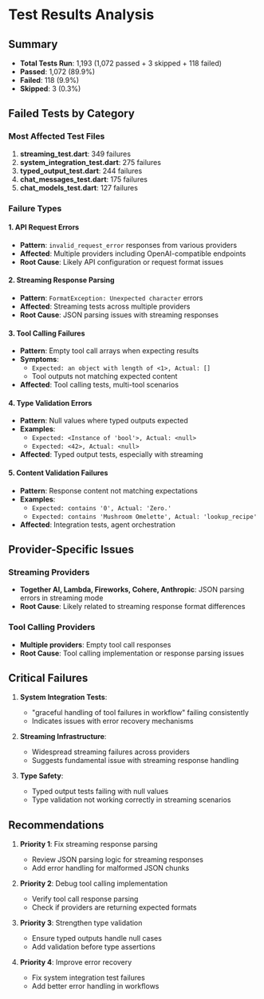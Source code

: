 # Test Results Analysis

## Summary
- **Total Tests Run**: 1,193 (1,072 passed + 3 skipped + 118 failed)
- **Passed**: 1,072 (89.9%)
- **Failed**: 118 (9.9%)
- **Skipped**: 3 (0.3%)

## Failed Tests by Category

### Most Affected Test Files
1. **streaming_test.dart**: 349 failures
2. **system_integration_test.dart**: 275 failures
3. **typed_output_test.dart**: 244 failures
4. **chat_messages_test.dart**: 175 failures
5. **chat_models_test.dart**: 127 failures

### Failure Types

#### 1. API Request Errors
- **Pattern**: `invalid_request_error` responses from various providers
- **Affected**: Multiple providers including OpenAI-compatible endpoints
- **Root Cause**: Likely API configuration or request format issues

#### 2. Streaming Response Parsing
- **Pattern**: `FormatException: Unexpected character` errors
- **Affected**: Streaming tests across multiple providers
- **Root Cause**: JSON parsing issues with streaming responses

#### 3. Tool Calling Failures
- **Pattern**: Empty tool call arrays when expecting results
- **Symptoms**: 
  - `Expected: an object with length of <1>, Actual: []`
  - Tool outputs not matching expected content
- **Affected**: Tool calling tests, multi-tool scenarios

#### 4. Type Validation Errors
- **Pattern**: Null values where typed outputs expected
- **Examples**:
  - `Expected: <Instance of 'bool'>, Actual: <null>`
  - `Expected: <42>, Actual: <null>`
- **Affected**: Typed output tests, especially with streaming

#### 5. Content Validation Failures
- **Pattern**: Response content not matching expectations
- **Examples**:
  - `Expected: contains '0', Actual: 'Zero.'`
  - `Expected: contains 'Mushroom Omelette', Actual: 'lookup_recipe'`
- **Affected**: Integration tests, agent orchestration

## Provider-Specific Issues

### Streaming Providers
- **Together AI, Lambda, Fireworks, Cohere, Anthropic**: JSON parsing errors in streaming mode
- **Root Cause**: Likely related to streaming response format differences

### Tool Calling Providers
- **Multiple providers**: Empty tool call responses
- **Root Cause**: Tool calling implementation or response parsing issues

## Critical Failures

1. **System Integration Tests**: 
   - "graceful handling of tool failures in workflow" failing consistently
   - Indicates issues with error recovery mechanisms

2. **Streaming Infrastructure**:
   - Widespread streaming failures across providers
   - Suggests fundamental issue with streaming response handling

3. **Type Safety**:
   - Typed output tests failing with null values
   - Type validation not working correctly in streaming scenarios

## Recommendations

1. **Priority 1**: Fix streaming response parsing
   - Review JSON parsing logic for streaming responses
   - Add error handling for malformed JSON chunks

2. **Priority 2**: Debug tool calling implementation
   - Verify tool call response parsing
   - Check if providers are returning expected formats

3. **Priority 3**: Strengthen type validation
   - Ensure typed outputs handle null cases
   - Add validation before type assertions

4. **Priority 4**: Improve error recovery
   - Fix system integration test failures
   - Add better error handling in workflows